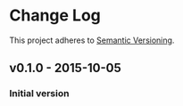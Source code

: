 # Change Log

This project adheres to [Semantic Versioning](http://semver.org/).

## v0.1.0 - 2015-10-05
### Initial version